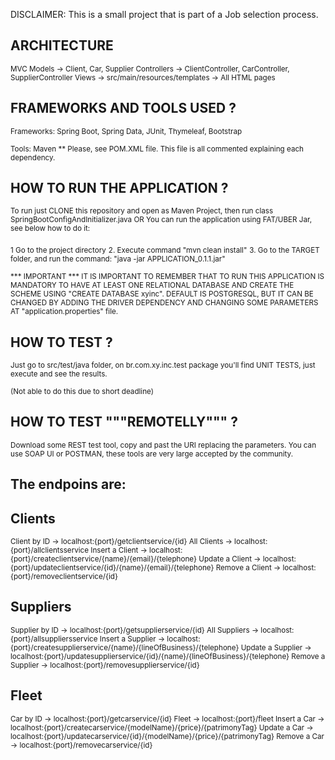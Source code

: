DISCLAIMER: This is a small project that is part of a Job selection process.

## ARCHITECTURE

<sub>MVC Models -> Client, Car, Supplier Controllers -> ClientController, CarController, SupplierController Views -> src/main/resources/templates -> All HTML pages</sub>

## FRAMEWORKS AND TOOLS USED ?

<sub>Frameworks: Spring Boot, Spring Data, JUnit, Thymeleaf, Bootstrap</sub>

<sub>Tools: Maven ** Please, see POM.XML file. This file is all commented explaining each dependency.</sub>

## HOW TO RUN THE APPLICATION ?

<sub>To run just CLONE this repository and open as Maven Project, then run class SpringBootConfigAndInitializer.java OR You can run the application using FAT/UBER Jar, see below how to do it:</sub>

<sub>1  Go to the project directory</sub>
<sub>2. Execute command "mvn clean install"</sub>
<sub>3. Go to the TARGET folder, and run the command: "java -jar APPLICATION_0.1.1.jar"</sub>

<sub>*** IMPORTANT *** IT IS IMPORTANT TO REMEMBER THAT TO RUN THIS APPLICATION IS MANDATORY TO HAVE AT LEAST ONE RELATIONAL DATABASE AND CREATE THE SCHEME USING "CREATE DATABASE xyinc". DEFAULT IS POSTGRESQL, BUT IT CAN BE CHANGED BY ADDING THE DRIVER DEPENDENCY AND CHANGING SOME PARAMETERS AT "application.properties" file.</sub>

## HOW TO TEST ?

<sub>Just go to src/test/java folder, on br.com.xy.inc.test package you'll find UNIT TESTS, just execute and see the results.</sub>

<sub>(Not able to do this due to short deadline)</sub>

## HOW TO TEST """REMOTELLY""" ?

<sub>Download some REST test tool, copy and past the URI replacing the parameters. You can use SOAP UI or POSTMAN, these tools are very large accepted by the community.</sub>

## The endpoins are:

## Clients
<sub>Client by ID -> localhost:{port}/getclientservice/{id}
All Clients -> localhost:{port}/allclientsservice
Insert a Client -> localhost:{port}/createclientservice/{name}/{email}/{telephone}
Update a Client -> localhost:{port}/updateclientservice/{id}/{name}/{email}/{telephone}
Remove a Client -> localhost:{port}/removeclientservice/{id}</sub>

## Suppliers
<sub>Supplier by ID -> localhost:{port}/getsupplierservice/{id} 
All Suppliers -> localhost:{port}/allsuppliersservice 
Insert a Supplier -> localhost:{port}/createsupplierservice/{name}/{lineOfBusiness}/{telephone} 
Update a Supplier -> localhost:{port}/updatesupplierservice/{id}/{name}/{lineOfBusiness}/{telephone} 
Remove a Supplier -> localhost:{port}/removesupplierservice/{id}</sub>

## Fleet
<sub>Car by ID -> localhost:{port}/getcarservice/{id} 
Fleet -> localhost:{port}/fleet 
Insert a Car -> localhost:{port}/createcarservice/{modelName}/{price}/{patrimonyTag} 
Update a Car -> localhost:{port}/updatecarservice/{id}/{modelName}/{price}/{patrimonyTag} 
Remove a Car -> localhost:{port}/removecarservice/{id}</sub>
